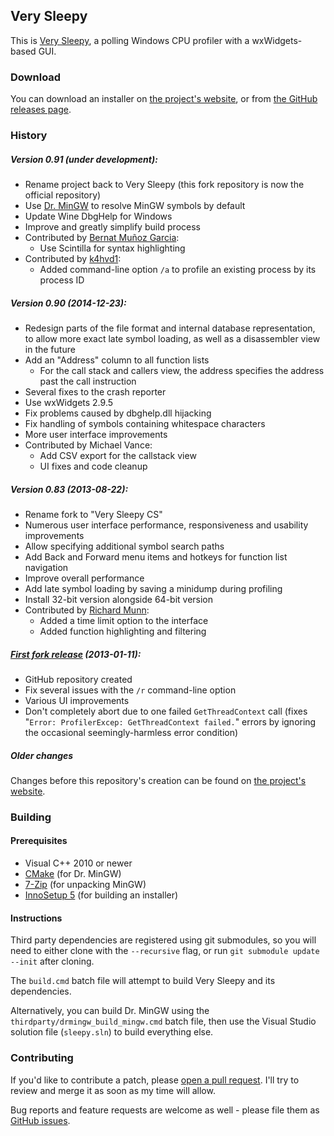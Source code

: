 ﻿Very Sleepy
-----------

This is [Very Sleepy](http://www.codersnotes.com/sleepy), a polling Windows CPU profiler with a wxWidgets-based GUI.

### Download

You can download an installer on [the project's website](http://www.codersnotes.com/sleepy), or from [the GitHub releases page](https://github.com/CyberShadow/verysleepy/releases).

### History

##### Version 0.91 (under development):

* Rename project back to Very Sleepy (this fork repository is now the official repository)
* Use [Dr. MinGW](https://github.com/jrfonseca/drmingw) to resolve MinGW symbols by default
* Update Wine DbgHelp for Windows
* Improve and greatly simplify build process
* Contributed by [Bernat Muñoz Garcia](https://github.com/shashClp):
    * Use Scintilla for syntax highlighting
* Contributed by [k4hvd1](https://github.com/VerySleepy/verysleepy/pull/30):
    * Added command-line option `/a` to profile an existing process by its process ID

##### Version 0.90 (2014-12-23):

* Redesign parts of the file format and internal database representation, to allow more exact late symbol loading, as well as a disassembler view in the future
* Add an "Address" column to all function lists
  * For the call stack and callers view, the address specifies the address past the call instruction
* Several fixes to the crash reporter
* Use wxWidgets 2.9.5
* Fix problems caused by dbghelp.dll hijacking
* Fix handling of symbols containing whitespace characters
* More user interface improvements
* Contributed by Michael Vance:
    * Add CSV export for the callstack view
    * UI fixes and code cleanup

##### Version 0.83 (2013-08-22):

* Rename fork to "Very Sleepy CS"
* Numerous user interface performance, responsiveness and usability improvements
* Allow specifying additional symbol search paths
* Add Back and Forward menu items and hotkeys for function list navigation
* Improve overall performance
* Add late symbol loading by saving a minidump during profiling
* Install 32-bit version alongside 64-bit version
* Contributed by [Richard Munn](https://github.com/benjymous):
    * Added a time limit option to the interface
    * Added function highlighting and filtering

##### [First fork release](http://blog.thecybershadow.net/2013/01/11/very-sleepy-fork/) (2013-01-11):

* GitHub repository created
* Fix several issues with the `/r` command-line option
* Various UI improvements
* Don't completely abort due to one failed `GetThreadContext` call (fixes "`Error: ProfilerExcep: GetThreadContext failed.`" errors by ignoring the occasional seemingly-harmless error condition)

##### Older changes

Changes before this repository's creation can be found on [the project's website](http://www.codersnotes.com/programs/sleepy).

### Building

#### Prerequisites

* Visual C++ 2010 or newer
* [CMake](https://cmake.org/) (for Dr. MinGW)
* [7-Zip](http://www.7-zip.org/) (for unpacking MinGW)
* [InnoSetup 5](http://www.jrsoftware.org/isinfo.php) (for building an installer)

#### Instructions

Third party dependencies are registered using git submodules, so you will need to either clone with the `--recursive` flag, or run `git submodule update --init` after cloning.

The `build.cmd` batch file will attempt to build Very Sleepy and its dependencies.

Alternatively, you can build Dr. MinGW using the `thirdparty/drmingw_build_mingw.cmd` batch file, then use the Visual Studio solution file (`sleepy.sln`) to build everything else.

### Contributing

If you'd like to contribute a patch, please [open a pull request](https://github.com/CyberShadow/verysleepy/pulls). I'll try to review and merge it as soon as my time will allow.

Bug reports and feature requests are welcome as well - please file them as [GitHub issues](https://github.com/CyberShadow/verysleepy/issues).
